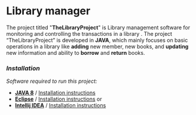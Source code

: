 # Library manager 

The project titled "**TheLibraryProject**" is Library management software for monitoring and controlling the transactions in a library .
The project “TheLibraryProject” is developed in **JAVA**, which mainly focuses on basic operations in a 
library like **adding** new member, new books, and **updating** new information and ability to **borrow** and **return** books.


### *Installation*

*Software required to run this project:*

- **[JAVA 8](https://www.java.com/en/download/)**  / [Installation instructions](https://www.java.com/en/download/help/ie_online_install.xml)
- **[Eclipse](https://www.eclipse.org/downloads/)**  / [Installation instructions](https://www.eclipse.org/downloads/packages/installer) 
or 
- **[Intellij IDEA](https://www.jetbrains.com/idea/download/)** / [Installation instructions](https://www.jetbrains.com/help/idea/installation-guide.html)  

 
